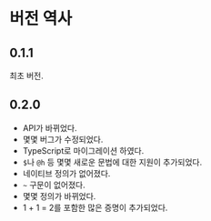 # 버전 역사

## 0.1.1

최초 버전.

## 0.2.0

* API가 바뀌었다.
* 몇몇 버그가 수정되었다.
* TypeScript로 마이그레이션 하였다.
* `$`나 `@h` 등 몇몇 새로운 문법에 대한 지원이 추가되었다.
* 네이티브 정의가 없어졌다.
* `~` 구문이 없어졌다.
* 몇몇 정의가 바뀌었다.
* 1 + 1 = 2를 포함한 많은 증명이 추가되었다.